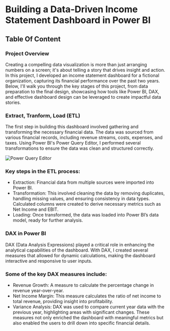 # Building a Data-Driven Income Statement Dashboard in Power BI

## Table Of Content

### Project Overview
Creating a compelling data visualization is more than just arranging numbers on a screen; it's about telling a story that drives insight and action. In this project, I developed an income statement dashboard for a fictional organization, capturing its financial performance over the past two years. Below, I'll walk you through the key stages of this project, from data preparation to the final design, showcasing how tools like Power BI, DAX, and effective dashboard design can be leveraged to create impactful data stories.

### Extract, Tranform, Load (ETL)
The first step in building this dashboard involved gathering and transforming the necessary financial data. The data was sourced from various financial records, including revenue streams, costs, expenses, and taxes. Using Power BI's Power Query Editor, I performed several transformations to ensure the data was clean and structured correctly.

![Power Query Editor](https://github.com/user-attachments/assets/62aa7343-ca1c-405f-a5bf-66df777c5cb8)


### Key steps in the ETL process:

- Extraction: Financial data from multiple sources were imported into Power BI.
- Transformation: This involved cleaning the data by removing duplicates, handling missing values, and ensuring consistency in data types. Calculated columns were created to derive necessary metrics such as Net Income and EBIT.
- Loading: Once transformed, the data was loaded into Power BI’s data model, ready for further analysis.

### DAX in Power BI
DAX (Data Analysis Expressions) played a critical role in enhancing the analytical capabilities of the dashboard. With DAX, I created several measures that allowed for dynamic calculations, making the dashboard interactive and responsive to user inputs.

### Some of the key DAX measures include:

- Revenue Growth: A measure to calculate the percentage change in revenue year-over-year.
- Net Income Margin: This measure calculates the ratio of net income to total revenue, providing insight into profitability.
- Variance Analysis: DAX was used to compare current year data with the previous year, highlighting areas with significant changes.
  These measures not only enriched the dashboard with meaningful metrics but also enabled the users to drill down into specific financial details.
